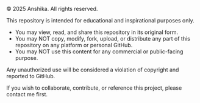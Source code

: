 © 2025 Anshika. All rights reserved.

This repository is intended for educational and inspirational purposes only.

- You may view, read, and share this repository in its original form.
- You may NOT copy, modify, fork, upload, or distribute any part of this repository on any platform or personal GitHub.
- You may NOT use this content for any commercial or public-facing purpose.

Any unauthorized use will be considered a violation of copyright and reported to GitHub.

If you wish to collaborate, contribute, or reference this project, please contact me first.
